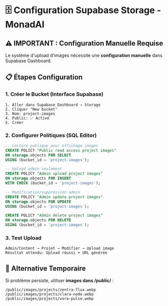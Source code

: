 # 🗄️ Configuration Supabase Storage - MonadAI

## ⚠️ IMPORTANT : Configuration Manuelle Requise

Le système d'upload d'images nécessite une **configuration manuelle** dans Supabase Dashboard.

## 📋 Étapes Configuration

### 1. Créer le Bucket (Interface Supabase)
```
1. Aller dans Supabase Dashboard → Storage
2. Cliquer "New bucket"  
3. Nom: project-images
4. Public: ✅ Activé
5. Créer
```

### 2. Configurer Politiques (SQL Editor)
```sql
-- Lecture publique pour affichage images
CREATE POLICY "Public read access project images" 
ON storage.objects FOR SELECT 
USING (bucket_id = 'project-images');

-- Upload admin seulement  
CREATE POLICY "Admin upload project images" 
ON storage.objects FOR INSERT 
WITH CHECK (bucket_id = 'project-images');

-- Modification/suppression admin
CREATE POLICY "Admin update project images" 
ON storage.objects FOR UPDATE 
USING (bucket_id = 'project-images');

CREATE POLICY "Admin delete project images" 
ON storage.objects FOR DELETE 
USING (bucket_id = 'project-images');
```

### 3. Test Upload
```
Admin/Content → Projet → Modifier → Upload image
Résultat attendu: Upload réussi + URL générée
```

## 🔧 Alternative Temporaire

Si problème persiste, utiliser **images dans /public/** :
```
/public/images/projects/zentra-flux.webp
/public/images/projects/clara-node.webp  
/public/images/projects/vora-pulse.webp
```
